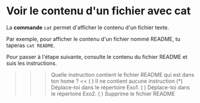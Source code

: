# Voir le contenu d'un fichier avec cat

La **commande** `cat` permet d'afficher le contenu d'un fichier texte.

Par exemple, pour afficher le contenu d'un fichier nommé README, tu taperas `cat README`.

Pour passer à l'étape suivante, consulte le contenu du fichier README et suis les instructions.

>>> Quelle instruction contient le fichier README qui est dans ton home ? <<
( ) Il ne contient aucune instruction
(*) Déplace-toi dans le répertoire Exo1.
( ) Déplace-toi dans le répertoire Exo2.
( ) Supprime le fichier README


